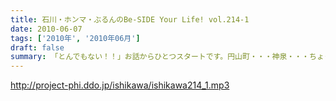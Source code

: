 ```yaml
---
title: 石川・ホンマ・ぶるんのBe-SIDE Your Life! vol.214-1
date: 2010-06-07
tags: ['2010年', '2010年06月']
draft: false
summary: 「とんでもない！！」お話からひとつスタートです。円山町・・・神泉・・・ちょっといかがわしい場所も近いですしね。NAMAE
---
```


http://project-phi.ddo.jp/ishikawa/ishikawa214_1.mp3
